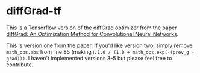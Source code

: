 # diffGrad-tf

This is a Tensorflow version of the diffGrad optimizer from the paper [diffGrad: An Optimization Method for 
Convolutional Neural Networks](https://arxiv.org/abs/1909.11015).

This is version one from the paper. If you'd like version two, simply remove `math_ops.abs` from line 85 (making it
`1.0 / (1.0 + math_ops.exp(-(prev_g - grad)))`. I haven't implemented versions 3-5 but please feel free to contribute.